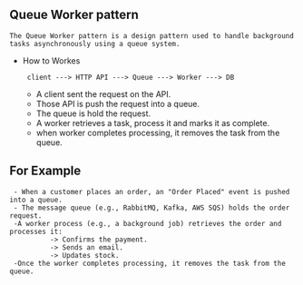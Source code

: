 ## Queue Worker pattern

   `The Queue Worker pattern is a design pattern used to handle background tasks asynchronously using a queue system.`

  - How to Workes
    ```
     client ---> HTTP API ---> Queue ---> Worker ---> DB
    ```

    - A client sent the request on the API.
    - Those API is push the request into a queue.
    - The queue is hold the request.
    - A worker retrieves a task, process it and marks it as complete.
    - when worker completes processing, it removes the task from the queue.

   ## For Example 

     - When a customer places an order, an "Order Placed" event is pushed into a queue.
     - The message queue (e.g., RabbitMQ, Kafka, AWS SQS) holds the order request.
     -A worker process (e.g., a background job) retrieves the order and processes it:
              -> Confirms the payment.
              -> Sends an email.
              -> Updates stock.
     -Once the worker completes processing, it removes the task from the queue.
